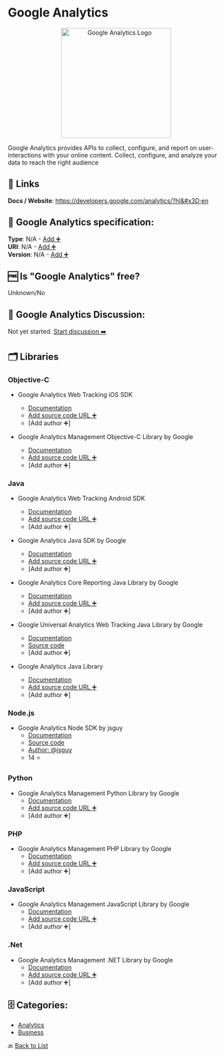 # Google Analytics
<p align="center">
    <img width="256" src="https://raw.githubusercontent.com/apis-list/apis-list/main/apis/google-analytics/logo_256x256.png" alt="Google Analytics Logo"/>
</p>
Google Analytics provides APIs to collect, configure, and report on user-interactions with your online content. Collect, configure, and analyze your data to reach the right audience

##  🔗 Links
**Docs / Website**: https://developers.google.com/analytics/?hl&#x3D;en

## 🧬 Google Analytics specification:
**Type**: N/A - [Add ➕](https://github.com/apis-list/apis-list/edit/main/apis-list.yaml)  
**URI**: N/A - [Add ➕](https://github.com/apis-list/apis-list/edit/main/apis-list.yaml)  
**Version**: N/A - [Add ➕](https://github.com/apis-list/apis-list/edit/main/apis-list.yaml)

## 🆓 Is "Google Analytics" free?
Unknown/No  

## 💬 Google Analytics Discussion:
Not yet started. [Start discussion ➡️](https://github.com/apis-list/apis-list/discussions/new)

## 🗂️ Libraries
### Objective-C
- Google Analytics Web Tracking iOS SDK
    - [Documentation](https://developers.google.com/analytics/devguides/collection/firebase/ios/)
    - [Add source code URL ➕]()
    - [Add author ➕]

- Google Analytics Management Objective-C Library by Google
    - [Documentation](https://code.google.com/p/google-api-objectivec-client/)
    - [Add source code URL ➕]()
    - [Add author ➕]

### Java
- Google Analytics Web Tracking Android SDK
    - [Documentation](https://developers.google.com/analytics/devguides/collection/firebase/android/)
    - [Add source code URL ➕]()
    - [Add author ➕]

- Google Analytics Java SDK by Google
    - [Documentation](https://developers.google.com/analytics/devguides/collection/android/v4/)
    - [Add source code URL ➕]()
    - [Add author ➕]

- Google Analytics Core Reporting Java Library by Google
    - [Documentation](https://developers.google.com/analytics/devguides/reporting/core/v2/gdataJava)
    - [Add source code URL ➕]()
    - [Add author ➕]

- Google Universal Analytics Web Tracking Java Library by Google
    - [Documentation](https://developers.google.com/analytics/devguides/collection/analyticsjs/)
    - [Source code](https://developers.google.com/analytics/devguides/collection/analyticsjs/)
    - [Add author ➕]

- Google Analytics Java Library
    - [Documentation](https://developers.google.com/api-client-library/java/apis/analytics/v3)
    - [Add source code URL ➕]()
    - [Add author ➕]

### Node.js
- Google Analytics Node SDK by jsguy
    - [Documentation](https://www.npmjs.com/package/ga-api)
    - [Source code](https://github.com/jsguy/ga-api)
    - [Author: @jsguy](https://github.com/jsguy)
    - 14 ⭐

### Python
- Google Analytics Management Python Library by Google 
    - [Documentation](https://developers.google.com/api-client-library/python/)
    - [Add source code URL ➕]()
    - [Add author ➕]

### PHP
- Google Analytics Management PHP Library by Google
    - [Documentation](https://developers.google.com/api-client-library/php/)
    - [Add source code URL ➕]()
    - [Add author ➕]

### JavaScript
- Google Analytics Management JavaScript Library by Google
    - [Documentation](https://developers.google.com/api-client-library/javascript/start/start-js)
    - [Add source code URL ➕]()
    - [Add author ➕]

### .Net
- Google Analytics Management .NET Library by Google
    - [Documentation](https://developers.google.com/api-client-library/dotnet/get_started)
    - [Add source code URL ➕]()
    - [Add author ➕]


## 🗄️ Categories:
- [Analytics](https://github.com/apis-list/apis-list#analytics-)
- [Business](https://github.com/apis-list/apis-list#business-)

🔙  [Back to List](https://github.com/apis-list/apis-list)
